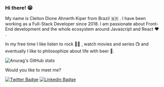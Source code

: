 ### Hi there! 😁
My name is Cleiton Dione Ahnerth Kiper from Brazil 🇧🇷 . I have been working as a Full-Stack Developer since 2018. I am passionate about Front-End development and the whole ecosystem around Javascript and React ❤️ .

In my free time I like listen to rock 🤘🎵 , watch movies and series 📺  and eventually I like to philosophize about life with beer 🍺.

![Anurag's GitHub stats](https://github-readme-stats.vercel.app/api?username=cleiton-d&show_icons=true)

Would you like to meet me?

[![Twitter Badge](https://img.shields.io/badge/-Twitter-1ca0f1?style=flat-square&labelColor=1ca0f1&logo=twitter&logoColor=white&link=https://twitter.com/cleitonkioper)](https://twitter.com/cleitonkiper)
[![Linkedin Badge](https://img.shields.io/badge/-LinkedIn-blue?style=flat-square&logo=Linkedin&logoColor=white&link=https://www.linkedin.com/in/cleitonkiper)](https://www.linkedin.com/in/cleitonkiper)
